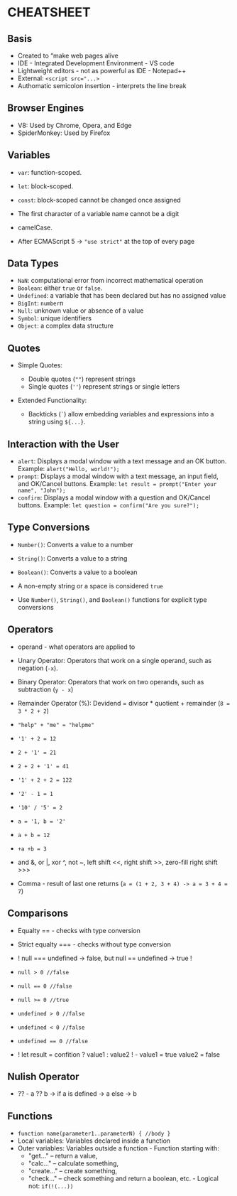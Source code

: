 # CHEATSHEET

## Basis

 - Created to “make web pages alive
 - IDE - Integrated Development Environment - VS code
 - Lightweight editors - not as powerful as IDE - Notepad++
 - External: `<script src="...>`
 - Authomatic semicolon insertion - interprets the line break   


## Browser Engines

- V8: Used by Chrome, Opera, and Edge
- SpiderMonkey: Used by Firefox

## Variables

- `var`: function-scoped.
- `let`: block-scoped.
- `const`: block-scoped cannot be changed once assigned

- The first character of a variable name cannot be a digit
- camelCase.
- After ECMAScript 5 -> `"use strict"` at the top of every page

## Data Types

- `NaN`: computational error from incorrect mathematical operation
- `Boolean`: either `true` or `false`.
- `Undefined`: a variable that has been declared but has no assigned value
- `BigInt`: `number`n
- `Null`: unknown value or absence of a value
- `Symbol`: unique identifiers
- `Object`: a complex data structure

## Quotes

- Simple Quotes:
  - Double quotes (`""`) represent strings
  - Single quotes (`''`) represent strings or single letters

- Extended Functionality:
  - Backticks (`` ` ``) allow embedding variables and expressions into a string using `${...}`.

## Interaction with the User

- `alert`: Displays a modal window with a text message and an OK button. Example: `alert("Hello, world!");`
- `prompt`: Displays a modal window with a text message, an input field, and OK/Cancel buttons. Example: `let result = prompt("Enter your name", "John");`
- `confirm`: Displays a modal window with a question and OK/Cancel buttons. Example: `let question = confirm("Are you sure?");`

## Type Conversions

- `Number()`: Converts a value to a number
- `String()`: Converts a value to a string
- `Boolean()`: Converts a value to a boolean

- A non-empty string or a space is considered `true`
- Use `Number()`, `String()`, and `Boolean()` functions for explicit type conversions

## Operators
  - operand - what operators are applied to
  - Unary Operator: Operators that work on a single operand, such as negation (`-x`).
  - Binary Operator: Operators that work on two operands, such as subtraction (`y - x`)
  - Remainder Operator (%): Devidend = divisor * quotient + remainder (`8 = 3 * 2 + 2`)

- `"help" + "me" = "helpme"`
- `'1' + 2 = 12`
- `2 + '1' = 21`
- `2 + 2 + '1' = 41`
- `'1' + 2 + 2 = 122`
- `'2' - 1 = 1`
- `'10' / '5' = 2`

 - `a = '1, b = '2'`
 - `a + b = 12`
 - `+a +b = 3`

- and &, or |, xor ^, not ~, left shift <<, right shift >>, zero-fill right shift >>>
 - Comma - result of last one returns (`a = (1 + 2, 3 + 4) -> a = 3 + 4 = 7`)

## Comparisons
 - Equalty == - checks with type conversion
 - Strict equalty === - checks without type conversion
 - ! null === undefined -> false, but null == undefined -> true !

 - `null > 0 //false`
 - `null == 0 //false`
 - `null >= 0 //true`
 - `undefined > 0 //false`
 - `undefined < 0 //false`
 - `undefined == 0 //false`
- ! let result = confition ? value1 : value2 ! - value1 = true value2 = false

## Nulish Operator
 - ?? - a ?? b -> if a is defined -> a else -> b

 ## Functions
 - `function name(parameter1..parameterN) { //body }`
  - Local variables: Variables declared inside a function
   - Outer variables: Variables outside a function
    - Function starting with:
        - "get…" – return a value,
        - "calc…" – calculate something,
        - "create…" – create something,
        - "check…" – check something and return a boolean, etc.
    - Logical not: `if(!(...))`
